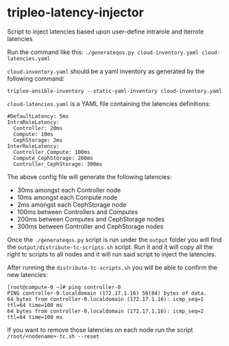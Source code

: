 # tripleo-latency-injector
Script to inject latencies based upon user-define intrarole and iterrole latencies

Run the command like this:
```./generateqos.py cloud-inventory.yaml cloud-latencies.yaml```

```cloud-inventory.yaml``` should be a yaml inventory as generated by the following command:
```
tripleo-ansible-inventory --static-yaml-inventory cloud-inventory.yaml
```

```cloud-latencies.yaml``` is a YAML file containing the latencies definitions:
```
#DefaultLatency: 5ms
IntraRoleLatency:
  Controller: 20ms
  Compute: 10ms
  CephStorage: 2ms
InterRoleLatency:
  Controller_Compute: 100ms
  Compute_CephStorage: 200ms
  Controller_CephStorage: 300ms
```

The above config file will generate the following latencies:
* 30ms amongst each Controller node
* 10ms amongst each Compute node
* 2ms amongst each CephStorage node
* 100ms between Controllers and Computes
* 200ms between Computes and CephStorage nodes
* 300ms between Controller and CephStorage nodes

Once the ```./generateqos.py``` script is run under the ```output``` folder you
will find the ```output/distribute-tc-scripts.sh``` script. Run it
and it will copy all the right tc scripts to all nodes and it will run said script
to inject the latencies.

After running the ```distribute-tc-scripts.sh``` you will be able to confirm the
new latencies:
```
[root@compute-0 ~]# ping controller-0
PING controller-0.localdomain (172.17.1.16) 56(84) bytes of data.
64 bytes from controller-0.localdomain (172.17.1.16): icmp_seq=1 ttl=64 time=100 ms
64 bytes from controller-0.localdomain (172.17.1.16): icmp_seq=2 ttl=64 time=100 ms
```

If you want to remove those latencies on each node run the script ```/root/<nodename>-tc.sh --reset```
